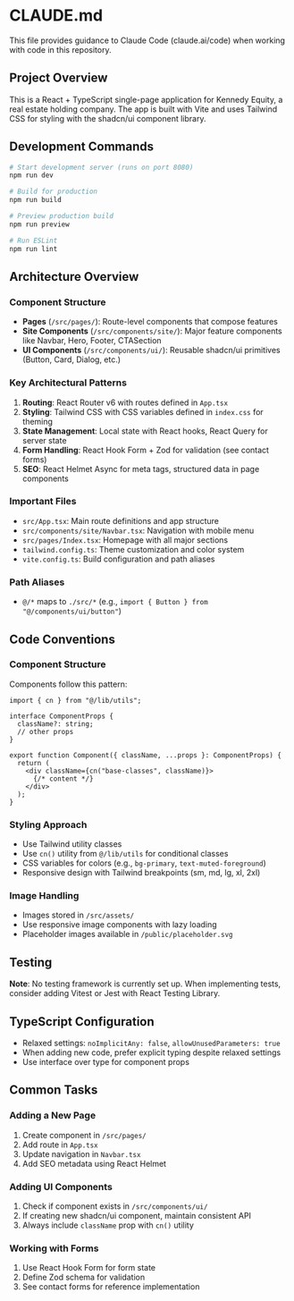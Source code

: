 # CLAUDE.md

This file provides guidance to Claude Code (claude.ai/code) when working with code in this repository.

## Project Overview

This is a React + TypeScript single-page application for Kennedy Equity, a real estate holding company. The app is built with Vite and uses Tailwind CSS for styling with the shadcn/ui component library.

## Development Commands

```bash
# Start development server (runs on port 8080)
npm run dev

# Build for production
npm run build

# Preview production build
npm run preview

# Run ESLint
npm run lint
```

## Architecture Overview

### Component Structure
- **Pages** (`/src/pages/`): Route-level components that compose features
- **Site Components** (`/src/components/site/`): Major feature components like Navbar, Hero, Footer, CTASection
- **UI Components** (`/src/components/ui/`): Reusable shadcn/ui primitives (Button, Card, Dialog, etc.)

### Key Architectural Patterns
1. **Routing**: React Router v6 with routes defined in `App.tsx`
2. **Styling**: Tailwind CSS with CSS variables defined in `index.css` for theming
3. **State Management**: Local state with React hooks, React Query for server state
4. **Form Handling**: React Hook Form + Zod for validation (see contact forms)
5. **SEO**: React Helmet Async for meta tags, structured data in page components

### Important Files
- `src/App.tsx`: Main route definitions and app structure
- `src/components/site/Navbar.tsx`: Navigation with mobile menu
- `src/pages/Index.tsx`: Homepage with all major sections
- `tailwind.config.ts`: Theme customization and color system
- `vite.config.ts`: Build configuration and path aliases

### Path Aliases
- `@/*` maps to `./src/*` (e.g., `import { Button } from "@/components/ui/button"`)

## Code Conventions

### Component Structure
Components follow this pattern:
```tsx
import { cn } from "@/lib/utils";

interface ComponentProps {
  className?: string;
  // other props
}

export function Component({ className, ...props }: ComponentProps) {
  return (
    <div className={cn("base-classes", className)}>
      {/* content */}
    </div>
  );
}
```

### Styling Approach
- Use Tailwind utility classes
- Use `cn()` utility from `@/lib/utils` for conditional classes
- CSS variables for colors (e.g., `bg-primary`, `text-muted-foreground`)
- Responsive design with Tailwind breakpoints (sm, md, lg, xl, 2xl)

### Image Handling
- Images stored in `/src/assets/`
- Use responsive image components with lazy loading
- Placeholder images available in `/public/placeholder.svg`

## Testing
**Note**: No testing framework is currently set up. When implementing tests, consider adding Vitest or Jest with React Testing Library.

## TypeScript Configuration
- Relaxed settings: `noImplicitAny: false`, `allowUnusedParameters: true`
- When adding new code, prefer explicit typing despite relaxed settings
- Use interface over type for component props

## Common Tasks

### Adding a New Page
1. Create component in `/src/pages/`
2. Add route in `App.tsx`
3. Update navigation in `Navbar.tsx`
4. Add SEO metadata using React Helmet

### Adding UI Components
1. Check if component exists in `/src/components/ui/`
2. If creating new shadcn/ui component, maintain consistent API
3. Always include `className` prop with `cn()` utility

### Working with Forms
1. Use React Hook Form for form state
2. Define Zod schema for validation
3. See contact forms for reference implementation